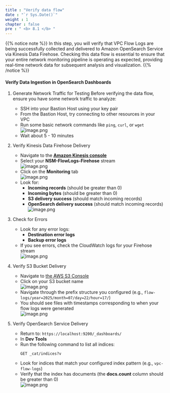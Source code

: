 ```yaml
---
title : "Verify data flow"
date : "`r Sys.Date()`"
weight : 1
chapter : false
pre : " <b> 8.1 </b> "
---
```


{{% notice note %}}
In this step, you will verify that VPC Flow Logs are being successfully collected and delivered to Amazon OpenSearch Service via Kinesis Data Firehose. Checking this data flow is essential to ensure that your entire network monitoring pipeline is operating as expected, providing real-time network data for subsequent analysis and visualization.
{{% /notice %}}

#### Verify Data Ingestion in OpenSearch Dashboards
1. Generate Network Traffic for Testing
    Before verifying the data flow, ensure you have some network traffic to analyze:    
    - SSH into your Bastion Host using your key pair
    - From the Bastion Host, try connecting to other resources in your VPC
    - Run some basic network commands like `ping`, `curl`, or `wget`        
        ![image.png](../images/8/8.1/image.png)        
    - Wait about 5 - 10 minutes

2. Verify Kinesis Data Firehose Delivery
    - Navigate to the [**Amazon Kinesis console**](https://us-east-1.console.aws.amazon.com/firehose)
    - Select your **NSM-FlowLogs-Firehose** stream        
        ![image.png](../images/8/8.1/image%201.png)        
    - Click on the **Monitoring** tab        
        ![image.png](../images/8/8.1/image%202.png)        
    - Look for:
        - **Incoming records** (should be greater than 0)
        - **Incoming bytes** (should be greater than 0)
        - **S3 delivery success** (should match incoming records)
        - **OpenSearch delivery success** (should match incoming records)        
        ![image.png](../images/8/8.1/image%203.png)        
3. Check for Errors
    - Look for any error logs:
        - **Destination error logs**
        - **Backup error logs**
    - If you see errors, check the CloudWatch logs for your Firehose stream        
        ![image.png](../images/8/8.1/image%204.png)        
4. Verify S3 Bucket Delivery
    - Navigate to [the AWS S3 Console](https://us-east-1.console.aws.amazon.com/s3)
    - Click on your S3 bucket name        
        ![image.png](../images/8/8.1/image%205.png)        
    - Navigate through the prefix structure you configured (e.g., `flow-logs/year=2025/month=07/day=22/hour=17/`)
    - You should see files with timestamps corresponding to when your flow logs were generated        
        ![image.png](../images/8/8.1/image%206.png)
5. Verify OpenSearch Service Delivery
    - Return to: `https://localhost:9200/_dashboards/`
    - In **Dev Tools**
    - Run the following command to list all indices:        
        ```
        GET _cat/indices?v
        ```        
    - Look for indices that match your configured index pattern (e.g., `vpc-flow-logs`)
    - Verify that the index has documents (the **docs.count** column should be greater than 0)    
    ![image.png](../images/8/8.1/image%207.png)